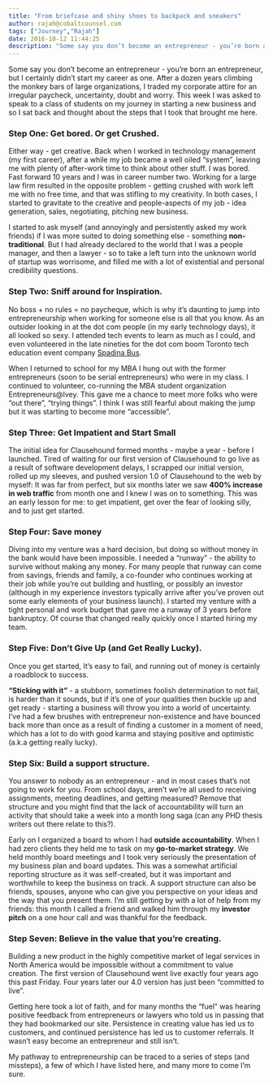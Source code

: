 ```yaml
---
title: "From briefcase and shiny shoes to backpack and sneakers"
author: rajah@cobaltcounsel.com
tags: ["Journey","Rajah"]
date: 2016-10-12 11:44:25
description: "Some say you don’t become an entrepreneur - you’re born an entrepreneur, but I certainly didn’t start my career as one. After a dozen years climbing the monkey bars of large organizations, I traded my corporate attire for an irregular paycheck, uncertainty, doubt and worry.  This week I was asked to speak to a class of students on my journey in starting a new business and so I sat back and thought about the steps that I took that brought me here."
---
```


 



Some say you don’t become an entrepreneur - you’re born an entrepreneur, but I certainly didn’t start my career as one.  After a dozen years climbing the monkey bars of large organizations, I traded my corporate attire for an irregular paycheck, uncertainty, doubt and worry.  This week I was asked to speak to a class of students on my journey in starting a new business and so I sat back and thought about the steps that I took that brought me here.

### Step One:  Get  bored.  Or get Crushed.  

Either way - get creative. Back when I worked in technology management (my first career), after a while my job became a well oiled “system”, leaving me with plenty of after-work time to think about other stuff.  I was bored.   Fast forward 10 years and I was in career number two.  Working for a large law firm resulted in the opposite problem - getting crushed with work left me with no free time, and that was stifling to my creativity.  In both cases, I started to gravitate to the creative and people-aspects of my job - idea generation, sales, negotiating, pitching new business.  

I started to ask myself (and annoyingly and persistently asked my work friends) if I was more suited to doing something else - something **non-traditional**.  But I had already declared to the world that I was a people manager, and then a lawyer - so to take a left turn into the unknown world of startup was worrisome, and filled me with a lot of existential and personal credibility questions.

### Step Two:  Sniff around for Inspiration.   

No boss + no rules = no paycheque, which is why it’s daunting to jump into entrepreneurship when working for someone else is all that you know.  As an outsider looking in at the dot com people (in my early technology days), it all looked so sexy.  I attended tech events to learn as much as I could, and even volunteered in the late nineties for the dot com boom Toronto tech education event company [Spadina Bus](http://www.itworldcanada.com/article/companies-jumping-on-board-the-spadina-bus/34960).  

When I returned to school for my MBA I hung out with the former entrepreneurs (soon to be serial entrepreneurs) who were in my class.  I continued to volunteer, co-running the MBA student organization Entrepreneurs@Ivey.  This gave me a chance to meet more folks who were “out there”, “trying things”.  I think I was still fearful about making the jump but it was starting to become more “accessible”.

### Step Three:  Get Impatient and Start Small

The initial idea for Clausehound formed months - maybe a year - before I launched.   Tired of waiting for our first version of Clausehound to go live as a result of software development delays, I scrapped our initial version, rolled up my sleeves, and pushed version 1.0 of Clausehound to the web by myself: It was far from perfect, but six months later we saw **400% increase in web traffic** from month one and I knew I was on to something.  This was an early lesson for me: to get impatient, get over the fear of looking silly, and to just get started.

### Step Four:   Save money

Diving into my venture was a hard decision, but doing so without money in the bank would have been impossible.   I needed a “runway” - the ability to survive without making any money.   For many people that runway can come from savings, friends and family, a co-founder who continues working at their job while you’re out building and hustling, or possibly an investor (although in my experience investors typically arrive after you’ve proven out some early elements of your business launch).  I started my venture with a tight personal and work budget that gave me a runway of 3 years before bankruptcy.  Of course that changed really quickly once I started hiring my team.

### Step Five: Don’t Give Up (and Get Really Lucky).

Once you get started, It’s easy to fail, and running out of money is certainly a roadblock to success.

**“Sticking with it”** - a stubborn, sometimes foolish determination to not fail, is harder than it sounds, but if it’s one of your qualities then buckle up and get ready - starting a business will throw you into a world of uncertainty.  I’ve had a few brushes with entrepreneur non-existence and have bounced back more than once as a result of finding a customer in a moment of need, which has a lot to do with good karma and staying positive and optimistic (a.k.a getting really lucky).

### Step Six:   Build a support structure.  

You answer to nobody as an entrepreneur - and in most cases that’s not going to work for you.  From school days, aren’t we’re all used to receiving assignments, meeting deadlines, and getting measured?  Remove that structure and you might find that the lack of accountability will turn an activity that should take a week into a month long saga (can any PHD thesis writers out there relate to this?).  

Early on I organized a board to whom I had **outside accountability**.  When I had zero clients they held me to task on my **go-to-market strategy**.  We held monthly board meetings and I took very seriously the presentation of my business plan and board updates.  This was a somewhat artificial reporting structure as it was self-created, but it was important and worthwhile to keep the business on track.  A support structure can also be friends, spouses, anyone who can give you perspective on your ideas and the way that you present them.  I’m still getting by with a lot of help from my friends:  this month I called a friend and walked him through my **investor pitch** on a one hour call and was thankful for the feedback.

### Step Seven:  Believe in the value that you’re creating.  

Building a new product in the highly competitive market of legal services in North America would be impossible without a commitment to value creation.   The first version of Clausehound went live exactly four years ago this past Friday.  Four years later our 4.0 version has just been “committed to live”.  

Getting here took a lot of faith, and for many months the “fuel” was hearing positive feedback from entrepreneurs or lawyers who told us in passing that they had bookmarked our site.  Persistence in creating value has led us to customers, and continued persistence has led us to customer referrals. It wasn’t easy become an entrepreneur and still isn’t.   

My pathway to entrepreneurship can be traced to a series of steps (and missteps), a few of which I have listed here, and many more to come I’m sure.
